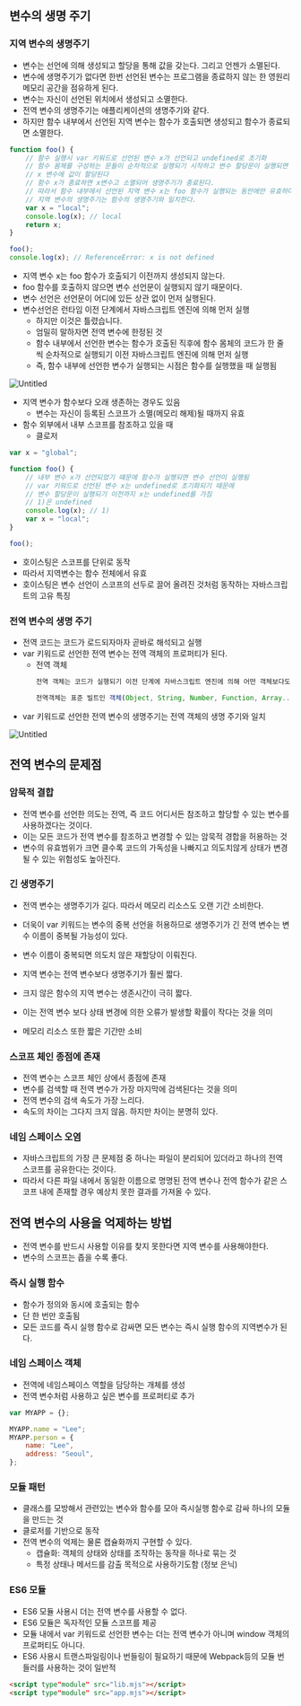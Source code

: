 ## 변수의 생명 주기

### 지역 변수의 생명주기

- 변수는 선언에 의해 생성되고 할당을 통해 값을 갖는다. 그리고 언젠가 소멸된다.
- 변수에 생명주기가 없다면 한번 선언된 변수는 프로그램을 종료하지 않는 한 영원리 메모리 공간을 점유하게 된다.
- 변수는 자신이 선언된 위치에서 생성되고 소멸한다.
- 전역 변수의 생명주기는 애플리케이션의 생명주기와 같다.
- 하지만 함수 내부에서 선언된 지역 변수는 함수가 호출되면 생성되고 함수가 종료되면 소멸한다.

```jsx
function foo() {
	// 함수 실행시 var 키워드로 선언된 변수 x가 선언되고 undefined로 초기화
	// 함수 몸체를 구성하는 문들이 순차적으로 실행되기 시작하고 변수 할당문이 실행되면
	// x 변수에 값이 할당된다
	// 함수 x가 종료하면 x변수고 소멸되어 생명주기가 종료된다.
	// 따라서 함수 내부에서 선언된 지역 변수 x는 foo 함수가 실행되는 동안에만 유효하다.
	// 지역 변수의 생명주기는 함수의 생명주기와 일치한다.
	var x = "local";
	console.log(x); // local
	return x;
}

foo();
console.log(x); // ReferenceError: x is not defined
```

- 지역 변수 x는 foo 함수가 호출되기 이전까지 생성되지 않는다.
- foo 함수를 호출하지 않으면 변수 선언문이 실행되지 않기 때문이다.
- 변수 선언은 선언문이 어디에 있든 상관 없이 먼저 실행된다.
- 변수선언은 런타임 이전 단계에서 자바스크립트 엔진에 의해 먼저 실행
  - 하지만 이것은 틀렸습니다.
  - 엄밀히 말하자면 전역 변수에 한정된 것
  - 함수 내부에서 선언한 변수는 함수가 호출된 직후에 함수 몸체의 코드가 한 줄 씩 순차적으로 실행되기 이전 자바스크립트 엔진에 의해 먼저 실행
  - 즉, 함수 내부에 선언한 변수가 실행되는 시점은 함수를 실행했을 때 실행됨

![Untitled](https://s3-us-west-2.amazonaws.com/secure.notion-static.com/4fbcdacd-5d84-448e-ba5d-cd08ba403fd9/Untitled.png)

- 지역 변수가 함수보다 오래 생존하는 경우도 있음
  - 변수는 자신이 등록된 스코프가 소멸(메모리 해제)될 때까지 유효
- 함수 외부에서 내부 스코프를 참조하고 있을 때
  - 클로저

```jsx
var x = "global";

function foo() {
	// 내부 변수 x가 선언되었기 떄문에 함수가 실행되면 변수 선언이 실행됨
	// var 키워드로 선언된 변수 x는 undefined로 초기화되기 때문에
	// 변수 할당문이 실행되기 이전까지 x는 undefined를 가짐
	// 1)은 undefined
	console.log(x); // 1)
	var x = "local";
}

foo();
```

- 호이스팅은 스코프를 단위로 동작
- 따라서 지역변수는 함수 전체에서 유효
- 호이스팅은 변수 선언이 스코프의 선두로 끌어 올려진 것처럼 동작하는 자바스크립트의 고유 특징

### 전역 변수의 생명 주기

- 전역 코드는 코드가 로드되자마자 곧바로 해석되고 실행
- var 키워드로 선언한 전역 변수는 전역 객체의 프로퍼티가 된다.
  - 전역 객체
    ```jsx
    전역 객체는 코드가 실행되기 이전 단계에 자바스크립트 엔진에 의해 어떤 객체보다도 먼저 생성되는 특수한 객체다. 전역 객체는 클라이언트 사이트 환경에서는 window, 서버사이드 환경에서는 global 객체를 의미한다. 환경에 따라 전역 객체를 가리키는 다양한 식별자(window, global, self, this, frames)가 존재했으나 ES11(ECMAScript 11)에서 globalThis로 통일되었다.

    전역객체는 표준 빌트인 객체(Object, String, Number, Function, Array...)와 환경에 따른 호스트 객체(클라이언트 Web API 또는 Node.js의 호스트 API), 그리고 var 키워드로 선언한 전역 변수와 전역 함수 프로퍼티로 갖는다.
    ```
- var 키워드로 선언한 전역 변수의 생명주기는 전역 객체의 생명 주기와 일치

![Untitled](https://s3-us-west-2.amazonaws.com/secure.notion-static.com/f49cff18-417a-4f21-88b5-2b058b91250e/Untitled.png)

## 전역 변수의 문제점

### 암묵적 결합

- 전역 변수를 선언한 의도는 전역, 즉 코드 어디서든 참조하고 할당할 수 있는 변수를 사용하겠다는 것이다.
- 이는 모든 코드가 전역 변수를 참조하고 변경할 수 있는 암묵적 경합을 허용하는 것
- 변수의 유효범위가 크면 클수록 코드의 가독성을 나빠지고 의도치않게 상태가 변경될 수 있는 위험성도 높아진다.

### 긴 생명주기

- 전역 변수는 생명주기가 길다. 따라서 메모리 리소스도 오랜 기간 소비한다.
- 더욱이 var 키워드는 변수의 중복 선언을 허용하므로 생명주기가 긴 전역 변수는 변수 이름이 중복될 가능성이 있다.
- 변수 이름이 중복되면 의도치 않은 재할당이 이뤄진다.

- 지역 변수는 전역 변수보다 생명주기가 훨씬 짧다.
- 크지 않은 함수의 지역 변수는 생존시간이 극히 짧다.
- 이는 전역 변수 보다 상태 변경에 의한 오류가 발생할 확률이 작다는 것을 의미
- 메모리 리소스 또한 짧은 기간만 소비

### 스코프 체인 종점에 존재

- 전역 변수는 스코프 체인 상에서 종점에 존재
- 변수를 검색할 때 전역 변수가 가장 마지막에 검색된다는 것을 의미
- 전역 변수의 검색 속도가 가장 느리다.
- 속도의 차이는 그다지 크지 않음. 하지만 차이는 분명히 있다.

### 네임 스페이스 오염

- 자바스크립트의 가장 큰 문제점 중 하나는 파일이 분리되어 있더라고 하나의 전역 스코프를 공유한다는 것이다.
- 따라서 다른 파일 내에서 동일한 이름으로 명명된 전역 변수나 전역 함수가 같은 스코프 내에 존재할 경우 예상치 못한 결과를 가져올 수 있다.

## 전역 변수의 사용을 억제하는 방법

- 전역 변수를 반드시 사용할 이유를 찾지 못한다면 지역 변수를 사용해야한다.
- 변수의 스코프는 좁을 수록 좋다.

### 즉시 실행 함수

- 함수가 정의와 동시에 호출되는 함수
- 단 한 번만 호출됨
- 모든 코드를 즉시 실행 함수로 감싸면 모든 변수는 즉시 실행 함수의 지역변수가 된다.

### 네임 스페이스 객체

- 전역에 네임스페이스 역할을 담당하는 개체를 생성
- 전역 변수처럼 사용하고 싶은 변수를 프로퍼티로 추가

```jsx
var MYAPP = {};

MYAPP.name = "Lee";
MYAPP.person = {
	name: "Lee",
	address: "Seoul",
};
```

### 모듈 패턴

- 클래스를 모방해서 관련있는 변수와 함수를 모아 즉시실행 함수로 감싸 하나의 모듈을 만드는 것
- 클로저를 기반으로 동작
- 전역 변수의 억제는 물론 캡슐화까지 구현할 수 있다.
  - 캡슐화: 객체의 상태와 상태를 조작하는 동작을 하나로 묶는 것
  - 특정 상태나 메서드를 감출 목적으로 사용하기도함 (정보 은닉)

### ES6 모듈

- ES6 모듈 사용시 더는 전역 변수를 사용할 수 없다.
- ES6 모듈은 독자적인 모듈 스코프를 제공
- 모듈 내에서 var 키워드로 선언한 변수는 더는 전역 변수가 아니며 window 객체의 프로퍼티도 아니다.
- ES6 사용시 트랜스파일링이나 번들링이 필요하기 때문에 Webpack등의 모듈 번들러를 사용하는 것이 일반적

```html
<script type"module" src="lib.mjs"></script>
<script type"module" src="app.mjs"></script>
```
